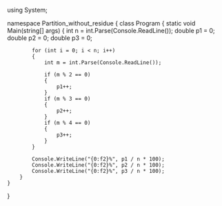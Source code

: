 using System;

namespace Partition_without_residue
{
    class Program
    {
        static void Main(string[] args)
        {
            int n = int.Parse(Console.ReadLine());
            double p1 = 0;
            double p2 = 0;
            double p3 = 0;

            for (int i = 0; i < n; i++)
            {
                int m = int.Parse(Console.ReadLine());

                if (m % 2 == 0)
                {
                    p1++;
                }
                if (m % 3 == 0)
                {
                    p2++;
                }
                if (m % 4 == 0)
                {
                    p3++;
                }
            }

            Console.WriteLine("{0:f2}%", p1 / n * 100);
            Console.WriteLine("{0:f2}%", p2 / n * 100);
            Console.WriteLine("{0:f2}%", p3 / n * 100);
        }
    }
}
